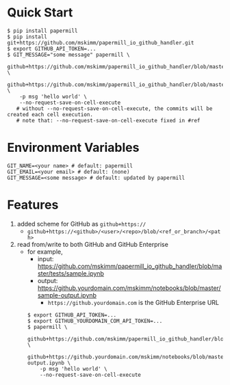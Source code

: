 # Quick Start

```
$ pip install papermill
$ pip install git+https://github.com/mskimm/papermill_io_github_handler.git
$ export GITHUB_API_TOKEN=...
$ GIT_MESSAGE="some message" papermill \
    github+https://github.com/mskimm/papermill_io_github_handler/blob/master/tests/sample.ipynb \
    github+https://github.com/mskimm/papermill_io_github_handler/blob/master/tests/output.ipynb \
    -p msg 'hello world' \
    --no-request-save-on-cell-execute
   # without --no-request-save-on-cell-execute, the commits will be created each cell execution.
   # note that: --no-request-save-on-cell-execute fixed in #ref
```

# Environment Variables

```
GIT_NAME=<your name> # default: papermill
GIT_EMAIL=<your email> # default: (none)
GIT_MESSAGE=<some message> # default: updated by papermill
```

# Features

1. added scheme for GitHub as `github+https://`
   - `github+https://<github>/<user>/<repo>/blob/<ref_or_branch>/<path>`
2. read from/write to both GitHub and GitHub Enterprise
   - for example,
      - input: https://github.com/mskimm/papermill_io_github_handler/blob/master/tests/sample.ipynb
      - output: https://github.yourdomain.com/mskimm/notebooks/blob/master/sample-output.ipynb
         - `https://github.yourdomain.com` is the GitHub Enterprise URL
      ```
      $ export GITHUB_API_TOKEN=...
      $ export GITHUB_YOURDOMAIN_COM_API_TOKEN=...
      $ papermill \
          github+https://github.com/mskimm/papermill_io_github_handler/blob/master/tests/sample.ipynb \
          github+https://github.yourdomain.com/mskimm/notebooks/blob/master/sample-output.ipynb \
          -p msg 'hello world' \
          --no-request-save-on-cell-execute
      ```
